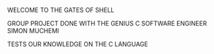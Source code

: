 WELCOME TO THE GATES OF SHELL

GROUP PROJECT DONE WITH THE GENIUS C SOFTWARE ENGINEER SIMON MUCHEMI

TESTS OUR KNOWLEDGE ON THE C LANGUAGE
